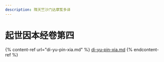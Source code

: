 ```yaml
---
description: 隋天竺沙门达摩笈多译
---
```


# 起世因本经卷第四

{% content-ref url="di-yu-pin-xia.md" %}
[di-yu-pin-xia.md](di-yu-pin-xia.md)
{% endcontent-ref %}

